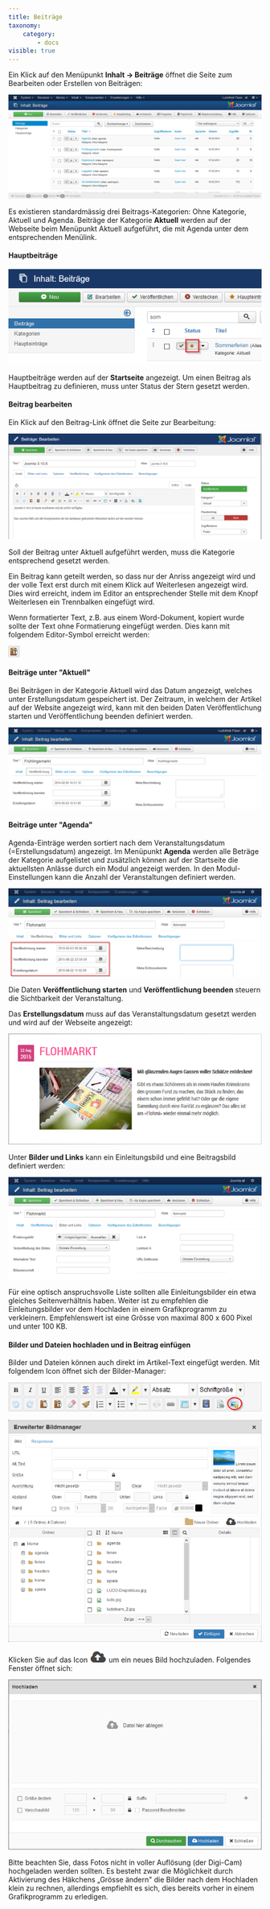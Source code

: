 ```yaml
---
title: Beiträge
taxonomy:
    category:
        - docs
visible: true
---
```


Ein Klick auf den Menüpunkt **Inhalt → Beiträge** öffnet die Seite zum Bearbeiten oder Erstellen von Beiträgen:

![webseite_backend_beitraege](../../images/webseite_backend_beitraege.png)

Es existieren standardmässig drei Beitrags-Kategorien: Ohne Kategorie, Aktuell und Agenda. Beiträge der Kategorie **Aktuell** werden auf der Webseite beim Menüpunkt Aktuell aufgeführt, die mit Agenda unter dem entsprechenden Menülink.

#### Hauptbeiträge

![webseite_backend_hauptbeitraege](../../images/webseite_backend_hauptbeitraege.png)

Hauptbeiträge werden auf der **Startseite** angezeigt. Um einen Beitrag als Hauptbeitrag zu definieren, muss unter Status der Stern gesetzt werden.

#### Beitrag bearbeiten

Ein Klick auf den Beitrag-Link öffnet die Seite zur Bearbeitung:

![webseite_backend_beitraege](../../images/journal-beitrag-bearbeiten.png)

Soll der Beitrag unter Aktuell aufgeführt werden, muss die Kategorie entsprechend gesetzt werden.

Ein Beitrag kann geteilt werden, so dass nur der Anriss angezeigt wird und der volle Text erst durch mit einem Klick auf Weiterlesen angezeigt wird. Dies wird erreicht, indem im Editor an entsprechender Stelle mit dem Knopf Weiterlesen ein Trennbalken eingefügt wird.

Wenn formatierter Text, z.B. aus einem Word-Dokument, kopiert wurde sollte der Text ohne Formatierung eingefügt werden. Dies kann mit folgendem Editor-Symbol erreicht werden:

![webseite_backend_beitrag_bearbeiten](../../images/webseite_backend_beitrag_bearbeiten.png)

#### Beiträge unter "Aktuell"

Bei Beiträgen in der Kategorie Aktuell wird das Datum angezeigt, welches unter Erstellungsdatum gespeichert ist. Der Zeitraum, in welchem der Artikel auf der Website angezeigt wird, kann mit den beiden Daten Veröffentlichung starten und Veröffentlichung beenden definiert werden.

![webseite_backend_beitrag_aktuell](../../images/webseite_backend_beitrag_aktuell.png)

#### Beiträge unter "Agenda"

Agenda-Einträge werden sortiert nach dem Veranstaltungsdatum (=Erstellungsdatum) angezeigt. Im Menüpunkt **Agenda** werden alle Beträge der Kategorie aufgelistet und zusätzlich können auf der Startseite die aktuellsten Anlässe durch ein Modul angezeigt werden. In den Modul-Einstellungen kann die Anzahl der Veranstaltungen definiert werden.

![webseite_backend_beitrag_agenda](../../images/webseite_backend_beitrag_agenda.png)

Die Daten **Veröffentlichung starten** und **Veröffentlichung beenden** steuern die Sichtbarkeit der Veranstaltung.

Das **Erstellungsdatum** muss auf das Veranstaltungsdatum gesetzt werden und wird auf der Webseite angezeigt:

![webseite_beitrag_klein](../../images/webseite_beitrag_klein.png)

Unter **Bilder und Links** kann ein Einleitungsbild und eine Beitragsbild definiert werden:

![webseite_backend_beitrag_bilderundlinks](../../images/webseite_backend_beitrag_bilderundlinks.png)

Für eine optisch anspruchsvolle Liste sollten alle Einleitungsbilder ein etwa gleiches Seitenverhältnis haben. Weiter ist zu empfehlen die Einleitungsbilder vor dem Hochladen in einem Grafikprogramm zu verkleinern. Empfehlenswert ist eine Grösse von maximal 800 x 600 Pixel und unter 100 KB.

#### Bilder und Dateien hochladen und in Beitrag einfügen

Bilder und Dateien können auch direkt im Artikel-Text eingefügt werden. Mit folgendem Icon öffnet sich der Bilder-Manager:

![webseite_backend_beitrag_bilder_hochladen](../../images/webseite_backend_beitrag_bilder_hochladen.png)

![webseite_backend_beitrag_bildermanager](../../images/webseite_backend_beitrag_bildermanager.png)

Klicken Sie auf das Icon <img src="../../images/webseite_backend_upload_bild.png" class="img-inline"> um ein neues Bild hochzuladen. Folgendes Fenster öffnet sich:

![webseite_backend_bild_hochladen_fenster](../../images/webseite_backend_bild_hochladen_fenster.png)

Bitte beachten Sie, dass Fotos nicht in voller Auflösung (der Digi-Cam) hochgeladen werden sollten. Es besteht zwar die Möglichkeit durch Aktivierung des Häkchens „Grösse ändern" die Bilder nach dem Hochladen klein zu rechnen, allerdings empfiehlt es sich, dies bereits vorher in einem Grafikprogramm zu erledigen.
